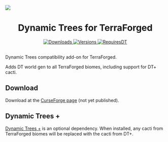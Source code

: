 ![](./dtt-cover.png)

<h1 align="center">
Dynamic Trees for TerraForged
</h1>
<p align="center">
    <a href="https://www.curseforge.com/minecraft/mc-mods/dynamic-trees-terraforged">
        <img src="http://cf.way2muchnoise.eu/dynamic-trees-terraforged.svg"  alt="Downloads"/>
        <img src="http://cf.way2muchnoise.eu/versions/dynamic-trees-terraforged.svg"  alt="Versions"/>
    </a>
    <a href="https://www.curseforge.com/minecraft/mc-mods/dynamictrees">
        <img src="http://cf.way2muchnoise.eu/title/dynamictrees_Requires_%20.svg"  alt="RequiresDT"/>
    </a>
</p>
<br>
Dynamic Trees compatibility add-on for TerraForged.

Adds DT world gen to all TerraForged biomes, including support for DT+ cacti. 

## Download
Download at the [CurseForge page](https://www.curseforge.com/minecraft/mc-mods/dynamic-trees-terraforged) (not yet published).

## Dynamic Trees +
[Dynamic Trees +](https://www.curseforge.com/minecraft/mc-mods/dynamictreesplus) is an optional dependency. When installed, any cacti from TerraForged biomes will be replaced with the cacti from DT+.